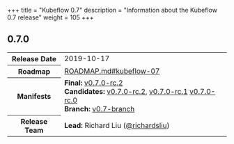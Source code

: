 +++
title = "Kubeflow 0.7"
description = "Information about the Kubeflow 0.7 release"
weight = 105
+++

## 0.7.0

<div class="table-responsive">
<table class="table table-bordered">
  <tbody>
    <tr>
      <th class="table-light">Release Date</th>
      <td>
        2019-10-17
      </td>
    </tr>
    <tr>
      <th class="table-light">Roadmap</th>
      <td>
        <a href="https://github.com/kubeflow/kubeflow/blob/master/ROADMAP.md#kubeflow-07">
          ROADMAP.md#kubeflow-07
        </a>
      </td>
    </tr>
    <tr>
      <th class="table-light">Manifests</th>
      <td>
        <b>Final:</b> 
          <a href="https://github.com/kubeflow/manifests/releases/tag/v0.7.0-rc.2">v0.7.0-rc.2</a>
        <br>
        <b>Candidates:</b>
          <a href="https://github.com/kubeflow/manifests/releases/tag/v0.7.0-rc.2">v0.7.0-rc.2</a>,
          <a href="https://github.com/kubeflow/manifests/releases/tag/v0.7.0-rc.1">v0.7.0-rc.1</a>
          <a href="https://github.com/kubeflow/manifests/releases/tag/v0.7.0-rc.0">v0.7.0-rc.0</a>
        <br>
         <b>Branch:</b>
          <a href="https://github.com/kubeflow/manifests/tree/v0.7-branch">v0.7-branch</a>
      </td>
    </tr>
    <tr>
      <th class="table-light">Release Team</th>
      <td>
        <b>Lead:</b> Richard Liu (<a href="https://github.com/richardsliu">@richardsliu</a>)
      </td>
    </tr>
  </tbody>
</table>
</div>